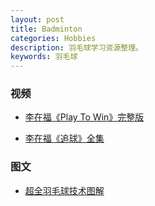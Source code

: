```yaml
---
layout: post
title: Badminton
categories: Hobbies
description: 羽毛球学习资源整理。
keywords: 羽毛球
---
```


### 视频

* [李在福《Play To Win》完整版](http://v.youku.com/v_show/id_XNDExNDM2NzA0.html)

* [李在福《追球》全集](http://v.youku.com/v_show/id_XMjczOTAyODI4.html?f=15463121)

### 图文

* [超全羽毛球技术图解](http://q.115.com/t-137397-1619804.html)
